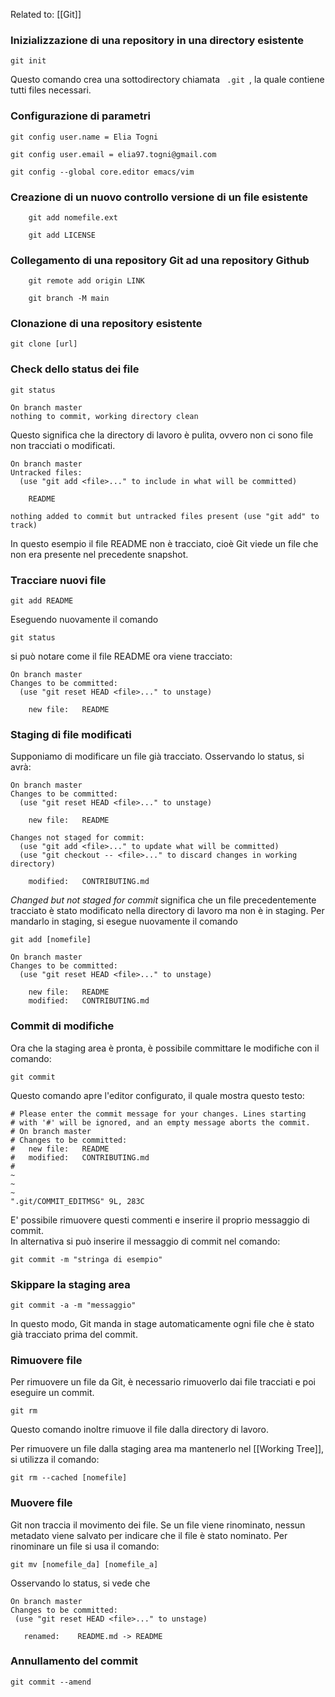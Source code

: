 Related to: [[Git]]

### Inizializzazione di una repository in una directory esistente ###
```git
git init
```

Questo comando crea una sottodirectory chiamata <code> .git </code>, la quale contiene tutti files necessari.

### Configurazione di parametri ###
```git
git config user.name = Elia Togni  

git config user.email = elia97.togni@gmail.com

git config --global core.editor emacs/vim
```

### Creazione di un nuovo controllo versione di un file esistente ###

```git
	git add nomefile.ext
```

```git
	git add LICENSE
``` 

### Collegamento di una repository Git ad una repository Github ###

```git
	git remote add origin LINK

	git branch -M main
```

### Clonazione di una repository esistente ###

```git
git clone [url]
```

### Check dello status dei file ###
```git
git status
```

```console
On branch master
nothing to commit, working directory clean
```

Questo significa che la directory di lavoro è pulita, ovvero non ci sono file non tracciati o modificati.

```console
On branch master
Untracked files:
  (use "git add <file>..." to include in what will be committed)

    README

nothing added to commit but untracked files present (use "git add" to track)
```

In questo esempio il file README non è tracciato, cioè Git viede un file che non era presente nel precedente snapshot.

### Tracciare nuovi file ###

```git
git add README
```

Eseguendo nuovamente il comando
```git
git status
```
si può notare come il file README ora viene tracciato:

```console
On branch master
Changes to be committed:
  (use "git reset HEAD <file>..." to unstage)

    new file:   README
```

### Staging di file modificati ###

Supponiamo di modificare un file già tracciato. Osservando lo status, si avrà:

```console
On branch master
Changes to be committed:
  (use "git reset HEAD <file>..." to unstage)

    new file:   README

Changes not staged for commit:
  (use "git add <file>..." to update what will be committed)
  (use "git checkout -- <file>..." to discard changes in working directory)

    modified:   CONTRIBUTING.md
```

_Changed but not staged for commit_ significa che un file precedentemente tracciato è stato modificato nella directory di lavoro ma non è in staging. Per mandarlo in staging, si esegue nuovamente il comando 
```git
git add [nomefile]
```

```console
On branch master
Changes to be committed:
  (use "git reset HEAD <file>..." to unstage)

    new file:   README
    modified:   CONTRIBUTING.md
```

### Commit di modifiche ###

Ora che la staging area è pronta, è possibile committare le modifiche con il comando:
```git
git commit
```

Questo comando apre l'editor configurato, il quale mostra questo testo:

```nano
# Please enter the commit message for your changes. Lines starting
# with '#' will be ignored, and an empty message aborts the commit.
# On branch master
# Changes to be committed:
#	new file:   README
#	modified:   CONTRIBUTING.md
#
~
~
~
".git/COMMIT_EDITMSG" 9L, 283C
```

E' possibile rimuovere questi commenti e inserire il proprio messaggio di commit.<br />
In alternativa si può inserire il messaggio di commit nel comando:
```git
git commit -m "stringa di esempio"
```

### Skippare la staging area ###
```git
git commit -a -m "messaggio"
```

 In questo modo, Git manda in stage automaticamente ogni file che è stato già tracciato prima del commit.
 
 ### Rimuovere file ###
 
 Per rimuovere un file da Git, è necessario rimuoverlo dai file tracciati e poi eseguire un commit. 
 
 ```git
 git rm
 ```
 
 Questo comando inoltre rimuove il file dalla directory di lavoro.
 
 Per rimuovere un file dalla staging area ma mantenerlo nel [[Working Tree]], si utilizza il comando:
 
 ```git
 git rm --cached [nomefile]
 ```
 
 ### Muovere file ###
 
 Git non traccia il movimento dei file. Se un file viene rinominato, nessun metadato viene salvato per indicare che il file è stato nominato. Per rinominare un file si usa il comando:
 
```git
git mv [nomefile_da] [nomefile_a]
```

 Osservando lo status, si vede che
 
 ```console
On branch master
Changes to be committed:
  (use "git reset HEAD <file>..." to unstage)

    renamed:    README.md -> README
```

### Annullamento del commit ###
```git
git commit --amend
```